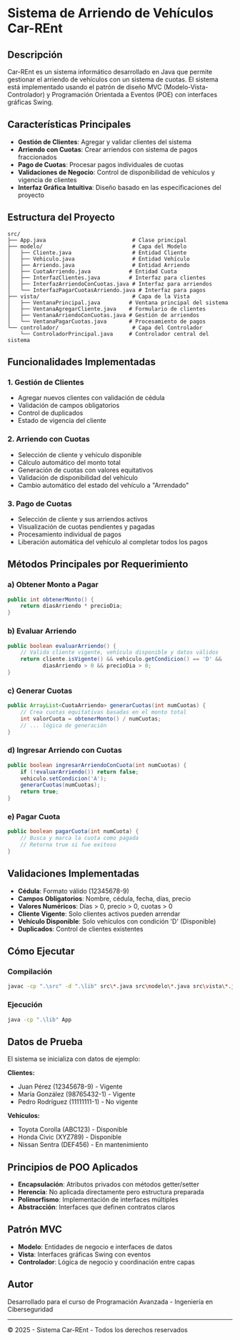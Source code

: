 # Sistema de Arriendo de Vehículos Car-REnt

## Descripción

Car-REnt es un sistema informático desarrollado en Java que permite gestionar el arriendo de vehículos con un sistema de cuotas. El sistema está implementado usando el patrón de diseño MVC (Modelo-Vista-Controlador) y Programación Orientada a Eventos (POE) con interfaces gráficas Swing.

## Características Principales

- **Gestión de Clientes**: Agregar y validar clientes del sistema
- **Arriendo con Cuotas**: Crear arriendos con sistema de pagos fraccionados
- **Pago de Cuotas**: Procesar pagos individuales de cuotas
- **Validaciones de Negocio**: Control de disponibilidad de vehículos y vigencia de clientes
- **Interfaz Gráfica Intuitiva**: Diseño basado en las especificaciones del proyecto

## Estructura del Proyecto

```
src/
├── App.java                           # Clase principal
├── modelo/                            # Capa del Modelo
│   ├── Cliente.java                   # Entidad Cliente
│   ├── Vehiculo.java                  # Entidad Vehículo
│   ├── Arriendo.java                  # Entidad Arriendo
│   ├── CuotaArriendo.java            # Entidad Cuota
│   ├── InterfazClientes.java         # Interfaz para clientes
│   ├── InterfazArriendoConCuotas.java # Interfaz para arriendos
│   └── InterfazPagarCuotasArriendo.java # Interfaz para pagos
├── vista/                             # Capa de la Vista
│   ├── VentanaPrincipal.java         # Ventana principal del sistema
│   ├── VentanaAgregarCliente.java    # Formulario de clientes
│   ├── VentanaArriendoConCuotas.java # Gestión de arriendos
│   └── VentanaPagarCuotas.java       # Procesamiento de pagos
└── controlador/                       # Capa del Controlador
    └── ControladorPrincipal.java     # Controlador central del sistema
```

## Funcionalidades Implementadas

### 1. Gestión de Clientes
- Agregar nuevos clientes con validación de cédula
- Validación de campos obligatorios
- Control de duplicados
- Estado de vigencia del cliente

### 2. Arriendo con Cuotas
- Selección de cliente y vehículo disponible
- Cálculo automático del monto total
- Generación de cuotas con valores equitativos
- Validación de disponibilidad del vehículo
- Cambio automático del estado del vehículo a "Arrendado"

### 3. Pago de Cuotas
- Selección de cliente y sus arriendos activos
- Visualización de cuotas pendientes y pagadas
- Procesamiento individual de pagos
- Liberación automática del vehículo al completar todos los pagos

## Métodos Principales por Requerimiento

### a) Obtener Monto a Pagar
```java
public int obtenerMonto() {
    return diasArriendo * precioDia;
}
```

### b) Evaluar Arriendo
```java
public boolean evaluarArriendo() {
    // Valida cliente vigente, vehículo disponible y datos válidos
    return cliente.isVigente() && vehiculo.getCondicion() == 'D' && 
           diasArriendo > 0 && precioDia > 0;
}
```

### c) Generar Cuotas
```java
public ArrayList<CuotaArriendo> generarCuotas(int numCuotas) {
    // Crea cuotas equitativas basadas en el monto total
    int valorCuota = obtenerMonto() / numCuotas;
    // ... lógica de generación
}
```

### d) Ingresar Arriendo con Cuotas
```java
public boolean ingresarArriendoConCuota(int numCuotas) {
    if (!evaluarArriendo()) return false;
    vehiculo.setCondicion('A');
    generarCuotas(numCuotas);
    return true;
}
```

### e) Pagar Cuota
```java
public boolean pagarCuota(int numCuota) {
    // Busca y marca la cuota como pagada
    // Retorna true si fue exitoso
}
```

## Validaciones Implementadas

- **Cédula**: Formato válido (12345678-9)
- **Campos Obligatorios**: Nombre, cédula, fecha, días, precio
- **Valores Numéricos**: Días > 0, precio > 0, cuotas > 0
- **Cliente Vigente**: Solo clientes activos pueden arrendar
- **Vehículo Disponible**: Solo vehículos con condición 'D' (Disponible)
- **Duplicados**: Control de clientes existentes

## Cómo Ejecutar

### Compilación
```bash
javac -cp ".\src" -d ".\lib" src\*.java src\modelo\*.java src\vista\*.java src\controlador\*.java
```

### Ejecución
```bash
java -cp ".\lib" App
```

## Datos de Prueba

El sistema se inicializa con datos de ejemplo:

**Clientes:**
- Juan Pérez (12345678-9) - Vigente
- María González (98765432-1) - Vigente  
- Pedro Rodríguez (11111111-1) - No vigente

**Vehículos:**
- Toyota Corolla (ABC123) - Disponible
- Honda Civic (XYZ789) - Disponible
- Nissan Sentra (DEF456) - En mantenimiento

## Principios de POO Aplicados

- **Encapsulación**: Atributos privados con métodos getter/setter
- **Herencia**: No aplicada directamente pero estructura preparada
- **Polimorfismo**: Implementación de interfaces múltiples
- **Abstracción**: Interfaces que definen contratos claros

## Patrón MVC

- **Modelo**: Entidades de negocio e interfaces de datos
- **Vista**: Interfaces gráficas Swing con eventos
- **Controlador**: Lógica de negocio y coordinación entre capas

## Autor

Desarrollado para el curso de Programación Avanzada - Ingeniería en Ciberseguridad

---

© 2025 - Sistema Car-REnt - Todos los derechos reservados
